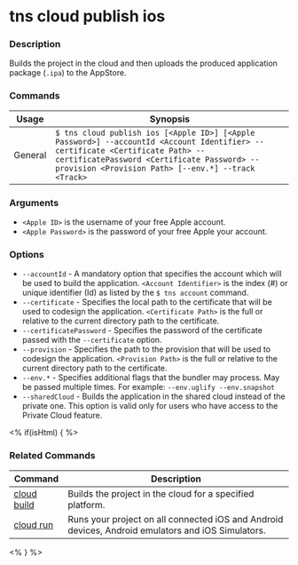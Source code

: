 # tns cloud publish ios

### Description

Builds the project in the cloud and then uploads the produced application package (`.ipa`) to the AppStore.

### Commands

Usage | Synopsis
---|---
General | `$ tns cloud publish ios [<Apple ID>] [<Apple Password>] --accountId <Account Identifier> --certificate <Certificate Path> --certificatePassword <Certificate Password> --provision <Provision Path> [--env.*] --track <Track>`

### Arguments

* `<Apple ID>` is the username of your free Apple account.
* `<Apple Password>` is the password of your free Apple your account.

### Options

* `--accountId` - A mandatory option that specifies the account which will be used to build the application. `<Account Identifier>` is the index (#) or unique identifier (Id) as listed by the `$ tns account` command.
* `--certificate` - Specifies the local path to the certificate that will be used to codesign the application. `<Certificate Path>` is the full or relative to the current directory path to the certificate.
* `--certificatePassword` - Specifies the password of the certificate passed with the `--certificate` option.
* `--provision` - Specifies the path to the provision that will be used to codesign the application. `<Provision Path>` is the full or relative to the current directory path to the certificate.
* `--env.*` - Specifies additional flags that the bundler may process. May be passed multiple times. For example: `--env.uglify --env.snapshot`
* `--sharedCloud` - Builds the application in the shared cloud instead of the private one. This option is valid only for users who have access to the Private Cloud feature.

<% if(isHtml) { %>

### Related Commands

Command | Description
----------|----------
[cloud build](cloud-build.html) | Builds the project in the cloud for a specified platform.
[cloud run](cloud-run.html) | Runs your project on all connected iOS and Android devices, Android emulators and iOS Simulators.
<% } %>
